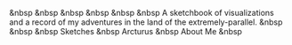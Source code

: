 &nbsp
&nbsp
&nbsp
&nbsp
&nbsp
&nbsp
A sketchbook of visualizations and a record of my adventures in the land of the extremely-parallel.
&nbsp
&nbsp
&nbsp
Sketches
&nbsp
Arcturus
&nbsp
About Me
&nbsp




